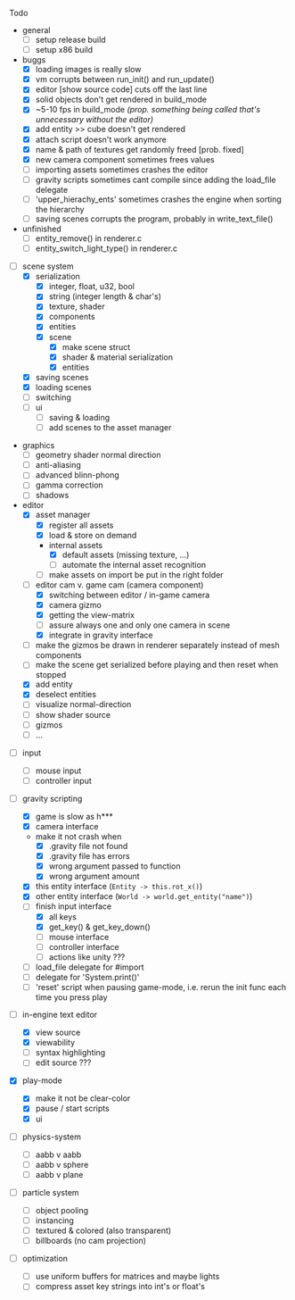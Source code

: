 Todo

- general
  - [ ] setup release build
  - [ ] setup x86 build
- buggs
  - [x] loading images is really slow
  - [x] vm corrupts between run_init() and run_update()
  - [x] editor [show source code] cuts off the last line 
  - [x] solid objects don't get rendered in build_mode
  - [x] ~5-10 fps in build_mode *(prop. something being called that's unnecessary without the editor)*
  - [x] add entity >> cube doesn't get rendered
  - [x] attach script doesn't work anymore 
  - [x] name & path of textures get randomly freed [prob. fixed]
  - [x] new camera component sometimes frees values
  - [ ] importing assets sometimes crashes the editor
  - [ ] gravity scripts sometimes cant compile since adding the load_file delegate
  - [ ] 'upper_hierachy_ents' sometimes crashes the engine when sorting the hierarchy
  - [ ] saving scenes corrupts the program, probably in write_text_file()
- unfinished
  - [ ] entity_remove() in renderer.c
  - [ ] entity_switch_light_type() in renderer.c
- [ ] scene system
  - [x] serialization
    - [x] integer, float, u32, bool
    - [x] string (integer length & char's)
    - [x] texture, shader
    - [x] components
    - [x] entities
    - [x] scene
      - [x] make scene struct
      - [x] shader & material serialization
      - [x] entities
  - [x] saving scenes
  - [x] loading scenes
  - [ ] switching
  - [ ] ui
    - [ ] saving & loading
    - [ ] add scenes to the asset manager
- graphics
  - [ ] geometry shader normal direction
  - [ ] anti-aliasing
  - [ ] advanced blinn-phong
  - [ ] gamma correction
  - [ ] shadows
- editor
  - [x] asset manager
    - [x] register all assets
    - [x] load & store on demand
    - internal assets
      -  [x] default assets (missing texture, ...)
      -  [ ] automate the internal asset recognition
    -  [ ] make assets on import be put in the right folder
  - [ ] editor cam v. game cam (camera component)
    - [x] switching between editor / in-game camera
    - [x] camera gizmo
    - [x] getting the view-matrix
    - [ ] assure always one and only one camera in scene
    - [x] integrate in gravity interface
  - [ ] make the gizmos be drawn in renderer separately instead of mesh components
  - [ ] make the scene get serialized before playing and then reset when stopped 
  - [x] add entity
  - [x] deselect entities
  - [ ] visualize normal-direction
  - [ ] show shader source
  - [ ] gizmos
  - [ ] ...
- [ ] input 
  - [ ] mouse input 
  - [ ] controller input
- [ ] gravity scripting
  - [x] game is slow as h***
  - [x] camera interface
  - make it not crash when
    - [x] .gravity file not found
    - [x] .gravity file has errors
    - [x] wrong argument passed to function
    - [x] wrong argument amount
  - [x] this entity interface (`Entity -> this.rot_x()`)
  - [x] other entity interface (`World -> world.get_entity("name")`)
  - [ ] finish input interface
    - [x] all keys
    - [x] get_key() & get_key_down()
    - [ ] mouse interface
    - [ ] controller interface
    - [ ] actions like unity ???
  - [ ] load_file delegate for #import 
  - [ ] delegate for 'System.print()'
  - [ ] 'reset' script when pausing game-mode, i.e. rerun the init func each time you press play
- [ ] in-engine text editor
  - [x] view source
  - [x] viewability
  - [ ] syntax highlighting
  - [ ] edit source ???
- [x] play-mode
  - [x] make it not be clear-color
  - [x] pause / start scripts
  - [x] ui
- [ ] physics-system

  - [ ] aabb v aabb
  - [ ] aabb v sphere
  - [ ] aabb v plane
- [ ] particle system
  - [ ] object pooling
  - [ ] instancing 
  - [ ] textured & colored (also transparent)
  - [ ] billboards (no cam projection) 
- [ ] optimization
  - [ ] use uniform buffers for matrices and maybe lights
  - [ ] compress asset key strings into int's or float's 